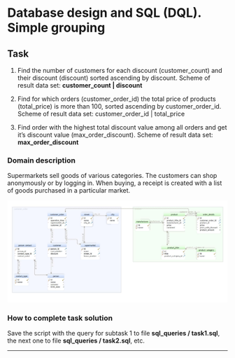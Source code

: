 # Database design and SQL (DQL). Simple grouping

## Task  

1. Find the number of customers for each discount (customer_count) and their discount (discount) sorted ascending by discount. Scheme of result data set: **customer_count | discount**
 
2. Find for which orders (customer_order_id) the total price of products (total_price) is more than 100, sorted ascending by customer_order_id. Scheme of result data set: customer_order_id | total_price
 
3. Find order with the highest total discount value among all orders and get it’s discount value (max_order_discount). Scheme of result data set: **max_order_discount**




### Domain description   

Supermarkets sell goods of various categories. The customers can shop anonymously or by logging in. When buying, a receipt is created with a list of goods purchased in a particular market. 

![DBScheme](/SimpleGrouping/sql_queries/DBSchema.jpg)

### How to complete task solution

Save the script with the query for subtask 1 to file **sql_queries / task1.sql**, the next one to file **sql_queries / task2.sql**, etc. 
______
